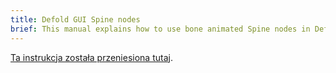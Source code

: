 ```yaml
---
title: Defold GUI Spine nodes
brief: This manual explains how to use bone animated Spine nodes in Defold GUI scenes.
---
```


[Ta instrukcja została przeniesiona tutaj](/extension-spine).
